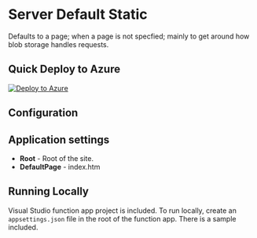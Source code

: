 # Server Default Static
Defaults to a page; when a page is not specfied; mainly to get around how blob storage handles requests.

## Quick Deploy to Azure

[![Deploy to Azure](http://azuredeploy.net/deploybutton.svg)](https://azuredeploy.net/)

## Configuration


## Application settings

- **Root** - Root of the site.
- **DefaultPage** - index.htm

## Running Locally

Visual Studio function app project is included. To run locally, create an `appsettings.json` file in the root of the function app. There is a sample included.